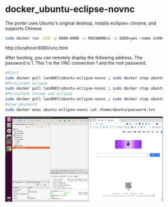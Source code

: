 # docker_ubuntu-eclipse-novnc

The porter uses Ubuntu's original desktop, installs ecliipse+ chrome, and supports Chinese


```bash
sudo docker run -itd -p 6080:6080 -e PASSWORD=1 -e SUDO=yes –name zc004 land007/ubuntu-eclipse-novnc:latest
```

http://localhost:6080/vnc.html

After booting, you can remotely display the following address. The password is 1. This 1 is the VNC connection 1 and the root password.


```bash
#Start
sudo docker pull land007/ubuntu-eclipse-novnc ; sudo docker stop ubuntu-eclipse-novnc ; sudo docker rm ubuntu-eclipse-novnc ; docker run -it -p 5901:5901 -p 6080:6080 -p 4040:4040 --privileged --name ubuntu-eclipse-novnc land007/ubuntu-eclipse-novnc:latest
#Persistent eclipse
sudo docker pull land007/ubuntu-eclipse-novnc ; sudo docker stop ubuntu-eclipse-novnc ; sudo docker rm ubuntu-eclipse-novnc ; docker run -it -v ~/docker/eclipse-workspace:/eclipse-workspace -v ~/docker/eclipse:/usr/local/eclipse -p 5901:5901 -p 6080:6080 -p 4040:4040 --privileged --name ubuntu-eclipse-novnc land007/ubuntu-eclipse-novnc:latest
#Persistent chrome and eclipse
sudo docker pull land007/ubuntu-eclipse-novnc ; sudo docker stop ubuntu-eclipse-novnc ; sudo docker rm ubuntu-eclipse-novnc ; docker run -it -v ~/docker/chrome_default:/home/ubuntu/.config/google-chrome/Default -v ~/docker/eclipse-workspace:/eclipse-workspace -v ~/docker/eclipse:/usr/local/eclipse -p 5901:5901 -p 6080:6080 -p 4040:4040 -p 2020:20022 --privileged --name ubuntu-eclipse-novnc land007/ubuntu-eclipse-novnc:latest
#View password
sudo docker exec ubuntu-eclipse-novnc cat /home/ubuntu/password.txt
```

![image](https://github.com/land007/docker_ubuntu-eclipse-novnc/raw/master/WechatIMG543.jpeg)

